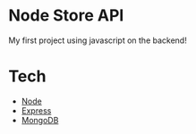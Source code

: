 #  Node Store API
My first project using javascript on the backend!

# Tech
 - [Node](https://nodejs.org/en/docs/)
 - [Express](https://expressjs.com/pt-br/)
 - [MongoDB](https://www.mongodb.com/)
